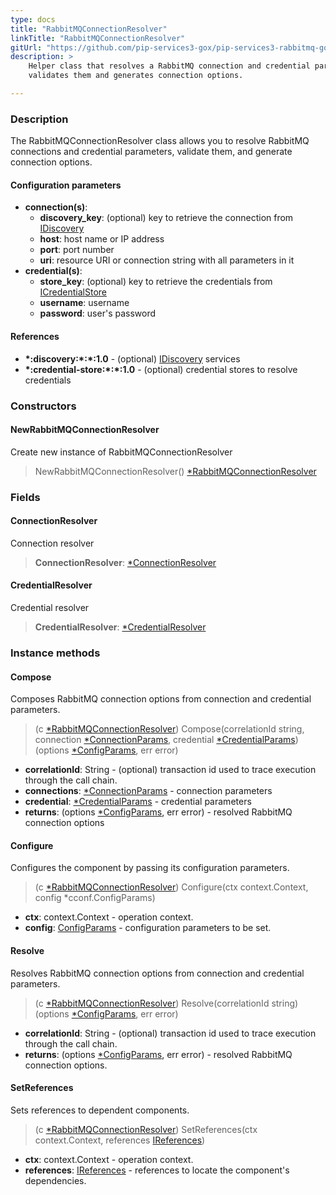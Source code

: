 ```yaml
---
type: docs
title: "RabbitMQConnectionResolver"
linkTitle: "RabbitMQConnectionResolver"
gitUrl: "https://github.com/pip-services3-gox/pip-services3-rabbitmq-gox"
description: >
    Helper class that resolves a RabbitMQ connection and credential parameters, 
    validates them and generates connection options.

---
```


### Description

The RabbitMQConnectionResolver class allows you to resolve RabbitMQ connections and credential parameters, validate them, and generate connection options.

#### Configuration parameters

- **connection(s)**:
    - **discovery_key**: (optional) key to retrieve the connection from [IDiscovery](../../../components/connect/idiscovery)
    - **host**: host name or IP address
    - **port**: port number
    - **uri**: resource URI or connection string with all parameters in it
- **credential(s)**:
    - **store_key**: (optional) key to retrieve the credentials from [ICredentialStore](../../../components/auth/icredential_store)
    - **username**: username
    - **password**: user's password

#### References

- **\*:discovery:\*:\*:1.0** - (optional) [IDiscovery](../../../components/connect/idiscovery) services
- **\*:credential-store:\*:\*:1.0** - (optional) credential stores to resolve credentials

### Constructors

#### NewRabbitMQConnectionResolver
Create new instance of RabbitMQConnectionResolver

> NewRabbitMQConnectionResolver() [*RabbitMQConnectionResolver]()

### Fields

<span class="hide-title-link">

#### ConnectionResolver
Connection resolver
> **ConnectionResolver**: [*ConnectionResolver](../../../components/connect/connection_resolver)

#### CredentialResolver
Credential resolver
> **CredentialResolver**: [*CredentialResolver](../../../components/auth/credential_resolver)

</span>


### Instance methods

#### Compose
Composes RabbitMQ connection options from connection and credential parameters.

> (c [*RabbitMQConnectionResolver]()) Compose(correlationId string, connection [*ConnectionParams](../../../components/connect/connection_params), credential [*CredentialParams](../../../components/auth/credential_params)) (options [*ConfigParams](../../../commons/config/config_params), err error)

- **correlationId**: String - (optional) transaction id used to trace execution through the call chain.
- **connections**: [*ConnectionParams](../../../components/connect/connection_params) - connection parameters
- **credential**: [*CredentialParams](../../../components/auth/credential_params) - credential parameters
- **returns**: (options [*ConfigParams](../../../commons/config/config_params), err error) - resolved RabbitMQ connection options


#### Configure
Configures the component by passing its configuration parameters.

> (c [*RabbitMQConnectionResolver]()) Configure(ctx context.Context, config *cconf.ConfigParams)

- **ctx**: context.Context - operation context.
- **config**: [ConfigParams](../../../commons/config/config_params) - configuration parameters to be set.


#### Resolve
Resolves RabbitMQ connection options from connection and credential parameters.

> (c [*RabbitMQConnectionResolver]()) Resolve(correlationId string) (options [*ConfigParams](../../../commons/config/config_params), err error)

- **correlationId**: String - (optional) transaction id used to trace execution through the call chain.
- **returns**: (options [*ConfigParams](../../../commons/config/config_params), err error) - resolved RabbitMQ connection options.


#### SetReferences
Sets references to dependent components.

> (c [*RabbitMQConnectionResolver]()) SetReferences(ctx context.Context, references [IReferences](../../../commons/refer/ireferences))

- **ctx**: context.Context - operation context.
- **references**: [IReferences](../../../commons/refer/ireferences) - references to locate the component's dependencies.
